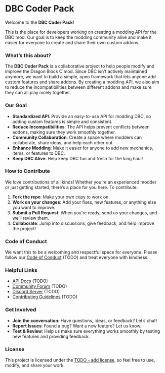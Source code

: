# DBC Coder Pack

Welcome to the **DBC Coder Pack**!

This is the place for developers working on creating a modding API for the DBC mod. Our goal is to keep the modding community alive and make it easier for everyone to create and share their own custom addons.

### What’s this about?

The **DBC Coder Pack** is a collaborative project to help people modify and improve the Dragon Block C mod. Since DBC isn’t actively maintained anymore, we want to build a simple, open framework that lets anyone add custom features and share addons. By creating a modding API, we also aim to reduce the incompatibilities between different addons and make sure they can all play nicely together.

### Our Goal

- **Standardized API**: Provide an easy-to-use API for modding DBC, so adding custom features is simple and consistent.
- **Reduce Incompatibilities**: The API helps prevent conflicts between addons, making sure they work smoothly together.
- **Community Collaboration**: Create a space where modders can collaborate, share ideas, and help each other out.
- **Enhance Modding**: Make it easier for anyone to add new mechanics, items, or features to DBC.
- **Keep DBC Alive**: Help keep DBC fun and fresh for the long haul!

### How to Contribute

We love contributions of all kinds! Whether you’re an experienced modder or just getting started, there’s a place for you here. To contribute:

1. **Fork the repo**: Make your own copy to work on.
2. **Work on your changes**: Add your fixes, new features, or anything else you want to improve.
3. **Submit a Pull Request**: When you're ready, send us your changes, and we’ll review them.
4. **Collaborate**: Jump into discussions, give feedback, and help improve the project!

### Code of Conduct

We want this to be a welcoming and respectful space for everyone. Please follow our [Code of Conduct](#) (TODO) and treat everyone with kindness.

### Helpful Links

- [API Docs](#)  (TODO)
- [Community Forum](#) (TODO) 
- [Discord Server](#)  (TODO)
- [Contributing Guidelines](#) (TODO)  

### Get Involved

- **Join the conversation**: Have questions, ideas, or feedback? Let’s chat!
- **Report Issues**: Found a bug? Want a new feature? Let us know.
- **Test & Review**: Help us make sure everything works smoothly by testing new features and providing feedback.

### License

This project is licensed under the [TODO - add license](#), so feel free to use, modify, and share your work.
